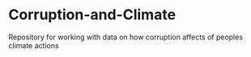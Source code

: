 # Corruption-and-Climate
Repository for working with data on how corruption affects of peoples climate actions

